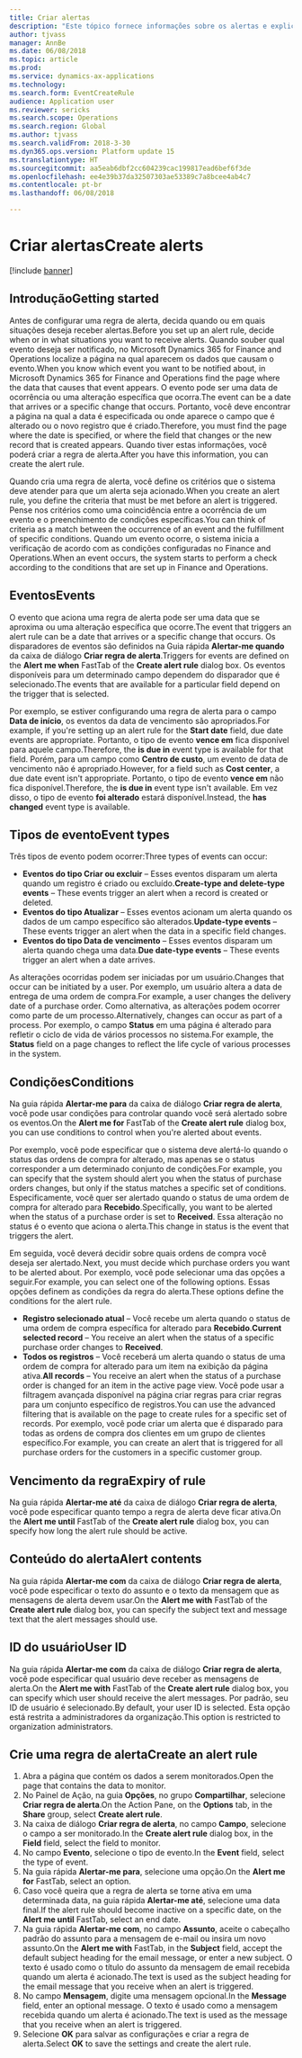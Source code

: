 ```yaml
---
title: Criar alertas
description: "Este tópico fornece informações sobre os alertas e explica como criar uma regra de alerta para que você seja notificado sobre eventos, como uma data do evento ou uma alteração específica que ocorra."
author: tjvass
manager: AnnBe
ms.date: 06/08/2018
ms.topic: article
ms.prod: 
ms.service: dynamics-ax-applications
ms.technology: 
ms.search.form: EventCreateRule
audience: Application user
ms.reviewer: sericks
ms.search.scope: Operations
ms.search.region: Global
ms.author: tjvass
ms.search.validFrom: 2018-3-30
ms.dyn365.ops.version: Platform update 15
ms.translationtype: HT
ms.sourcegitcommit: aa5eab6dbf2cc604239cac199817ead6bef6f3de
ms.openlocfilehash: ee4e39b37da32507303ae53389c7a8bcee4ab4c7
ms.contentlocale: pt-br
ms.lasthandoff: 06/08/2018

---
```


# <a name="create-alerts"></a><span data-ttu-id="36ea7-103">Criar alertas</span><span class="sxs-lookup"><span data-stu-id="36ea7-103">Create alerts</span></span>

[!include [banner](../includes/banner.md)]

## <a name="getting-started"></a><span data-ttu-id="36ea7-104">Introdução</span><span class="sxs-lookup"><span data-stu-id="36ea7-104">Getting started</span></span>
<span data-ttu-id="36ea7-105">Antes de configurar uma regra de alerta, decida quando ou em quais situações deseja receber alertas.</span><span class="sxs-lookup"><span data-stu-id="36ea7-105">Before you set up an alert rule, decide when or in what situations you want to receive alerts.</span></span> <span data-ttu-id="36ea7-106">Quando souber qual evento deseja ser notificado, no Microsoft Dynamics 365 for Finance and Operations localize a página na qual aparecem os dados que causam o evento.</span><span class="sxs-lookup"><span data-stu-id="36ea7-106">When you know which event you want to be notified about, in Microsoft Dynamics 365 for Finance and Operations find the page where the data that causes that event appears.</span></span> <span data-ttu-id="36ea7-107">O evento pode ser uma data de ocorrência ou uma alteração específica que ocorra.</span><span class="sxs-lookup"><span data-stu-id="36ea7-107">The event can be a date that arrives or a specific change that occurs.</span></span> <span data-ttu-id="36ea7-108">Portanto, você deve encontrar a página na qual a data é especificada ou onde aparece o campo que é alterado ou o novo registro que é criado.</span><span class="sxs-lookup"><span data-stu-id="36ea7-108">Therefore, you must find the page where the date is specified, or where the field that changes or the new record that is created appears.</span></span> <span data-ttu-id="36ea7-109">Quando tiver estas informações, você poderá criar a regra de alerta.</span><span class="sxs-lookup"><span data-stu-id="36ea7-109">After you have this information, you can create the alert rule.</span></span>

<span data-ttu-id="36ea7-110">Quando cria uma regra de alerta, você define os critérios que o sistema deve atender para que um alerta seja acionado.</span><span class="sxs-lookup"><span data-stu-id="36ea7-110">When you create an alert rule, you define the criteria that must be met before an alert is triggered.</span></span> <span data-ttu-id="36ea7-111">Pense nos critérios como uma coincidência entre a ocorrência de um evento e o preenchimento de condições específicas.</span><span class="sxs-lookup"><span data-stu-id="36ea7-111">You can think of criteria as a match between the occurrence of an event and the fulfillment of specific conditions.</span></span> <span data-ttu-id="36ea7-112">Quando um evento ocorre, o sistema inicia a verificação de acordo com as condições configuradas no Finance and Operations.</span><span class="sxs-lookup"><span data-stu-id="36ea7-112">When an event occurs, the system starts to perform a check according to the conditions that are set up in Finance and Operations.</span></span>

## <a name="events"></a><span data-ttu-id="36ea7-113">Eventos</span><span class="sxs-lookup"><span data-stu-id="36ea7-113">Events</span></span>
<span data-ttu-id="36ea7-114">O evento que aciona uma regra de alerta pode ser uma data que se aproxima ou uma alteração específica que ocorre.</span><span class="sxs-lookup"><span data-stu-id="36ea7-114">The event that triggers an alert rule can be a date that arrives or a specific change that occurs.</span></span> <span data-ttu-id="36ea7-115">Os disparadores de eventos são definidos na Guia rápida **Alertar-me quando** da caixa de diálogo **Criar regra de alerta**.</span><span class="sxs-lookup"><span data-stu-id="36ea7-115">Triggers for events are defined on the **Alert me when** FastTab of the **Create alert rule** dialog box.</span></span> <span data-ttu-id="36ea7-116">Os eventos disponíveis para um determinado campo dependem do disparador que é selecionado.</span><span class="sxs-lookup"><span data-stu-id="36ea7-116">The events that are available for a particular field depend on the trigger that is selected.</span></span>

<span data-ttu-id="36ea7-117">Por exemplo, se estiver configurando uma regra de alerta para o campo **Data de início**, os eventos da data de vencimento são apropriados.</span><span class="sxs-lookup"><span data-stu-id="36ea7-117">For example, if you're setting up an alert rule for the **Start date** field, due date events are appropriate.</span></span> <span data-ttu-id="36ea7-118">Portanto, o tipo de evento **vence em** fica disponível para aquele campo.</span><span class="sxs-lookup"><span data-stu-id="36ea7-118">Therefore, the **is due in** event type is available for that field.</span></span> <span data-ttu-id="36ea7-119">Porém, para um campo como **Centro de custo**, um evento de data de vencimento não é apropriado.</span><span class="sxs-lookup"><span data-stu-id="36ea7-119">However, for a field such as **Cost center**, a due date event isn't appropriate.</span></span> <span data-ttu-id="36ea7-120">Portanto, o tipo de evento **vence em** não fica disponível.</span><span class="sxs-lookup"><span data-stu-id="36ea7-120">Therefore, the **is due in** event type isn't available.</span></span> <span data-ttu-id="36ea7-121">Em vez disso, o tipo de evento **foi alterado** estará disponível.</span><span class="sxs-lookup"><span data-stu-id="36ea7-121">Instead, the **has changed** event type is available.</span></span>

## <a name="event-types"></a><span data-ttu-id="36ea7-122">Tipos de evento</span><span class="sxs-lookup"><span data-stu-id="36ea7-122">Event types</span></span>
<span data-ttu-id="36ea7-123">Três tipos de evento podem ocorrer:</span><span class="sxs-lookup"><span data-stu-id="36ea7-123">Three types of events can occur:</span></span>

- <span data-ttu-id="36ea7-124">**Eventos do tipo Criar ou excluir** – Esses eventos disparam um alerta quando um registro é criado ou excluído.</span><span class="sxs-lookup"><span data-stu-id="36ea7-124">**Create-type and delete-type events** – These events trigger an alert when a record is created or deleted.</span></span>
- <span data-ttu-id="36ea7-125">**Eventos do tipo Atualizar** – Esses eventos acionam um alerta quando os dados de um campo específico são alterados.</span><span class="sxs-lookup"><span data-stu-id="36ea7-125">**Update-type events** – These events trigger an alert when the data in a specific field changes.</span></span>
- <span data-ttu-id="36ea7-126">**Eventos do tipo Data de vencimento** – Esses eventos disparam um alerta quando chega uma data.</span><span class="sxs-lookup"><span data-stu-id="36ea7-126">**Due date-type events** – These events trigger an alert when a date arrives.</span></span>
    
<span data-ttu-id="36ea7-127">As alterações ocorridas podem ser iniciadas por um usuário.</span><span class="sxs-lookup"><span data-stu-id="36ea7-127">Changes that occur can be initiated by a user.</span></span> <span data-ttu-id="36ea7-128">Por exemplo, um usuário altera a data de entrega de uma ordem de compra.</span><span class="sxs-lookup"><span data-stu-id="36ea7-128">For example, a user changes the delivery date of a purchase order.</span></span> <span data-ttu-id="36ea7-129">Como alternativa, as alterações podem ocorrer como parte de um processo.</span><span class="sxs-lookup"><span data-stu-id="36ea7-129">Alternatively, changes can occur as part of a process.</span></span> <span data-ttu-id="36ea7-130">Por exemplo, o campo **Status** em uma página é alterado para refletir o ciclo de vida de vários processos no sistema.</span><span class="sxs-lookup"><span data-stu-id="36ea7-130">For example, the **Status** field on a page changes to reflect the life cycle of various processes in the system.</span></span>

## <a name="conditions"></a><span data-ttu-id="36ea7-131">Condições</span><span class="sxs-lookup"><span data-stu-id="36ea7-131">Conditions</span></span>
<span data-ttu-id="36ea7-132">Na guia rápida **Alertar-me para** da caixa de diálogo **Criar regra de alerta**, você pode usar condições para controlar quando você será alertado sobre os eventos.</span><span class="sxs-lookup"><span data-stu-id="36ea7-132">On the **Alert me for** FastTab of the **Create alert rule** dialog box, you can use conditions to control when you're alerted about events.</span></span>

<span data-ttu-id="36ea7-133">Por exemplo, você pode especificar que o sistema deve alertá-lo quando o status das ordens de compra for alterado, mas apenas se o status corresponder a um determinado conjunto de condições.</span><span class="sxs-lookup"><span data-stu-id="36ea7-133">For example, you can specify that the system should alert you when the status of purchase orders changes, but only if the status matches a specific set of conditions.</span></span> <span data-ttu-id="36ea7-134">Especificamente, você quer ser alertado quando o status de uma ordem de compra for alterado para **Recebido**.</span><span class="sxs-lookup"><span data-stu-id="36ea7-134">Specifically, you want to be alerted when the status of a purchase order is set to **Received**.</span></span> <span data-ttu-id="36ea7-135">Essa alteração no status é o evento que aciona o alerta.</span><span class="sxs-lookup"><span data-stu-id="36ea7-135">This change in status is the event that triggers the alert.</span></span>

<span data-ttu-id="36ea7-136">Em seguida, você deverá decidir sobre quais ordens de compra você deseja ser alertado.</span><span class="sxs-lookup"><span data-stu-id="36ea7-136">Next, you must decide which purchase orders you want to be alerted about.</span></span> <span data-ttu-id="36ea7-137">Por exemplo, você pode selecionar uma das opções a seguir.</span><span class="sxs-lookup"><span data-stu-id="36ea7-137">For example, you can select one of the following options.</span></span> <span data-ttu-id="36ea7-138">Essas opções definem as condições da regra do alerta.</span><span class="sxs-lookup"><span data-stu-id="36ea7-138">These options define the conditions for the alert rule.</span></span>

- <span data-ttu-id="36ea7-139">**Registro selecionado atual** – Você recebe um alerta quando o status de uma ordem de compra específica for alterado para **Recebido**.</span><span class="sxs-lookup"><span data-stu-id="36ea7-139">**Current selected record** – You receive an alert when the status of a specific purchase order changes to **Received**.</span></span>
- <span data-ttu-id="36ea7-140">**Todos os registros** – Você receberá um alerta quando o status de uma ordem de compra for alterado para um item na exibição da página ativa.</span><span class="sxs-lookup"><span data-stu-id="36ea7-140">**All records** – You receive an alert when the status of a purchase order is changed for an item in the active page view.</span></span> <span data-ttu-id="36ea7-141">Você pode usar a filtragem avançada disponível na página criar regras para criar regras para um conjunto específico de registros.</span><span class="sxs-lookup"><span data-stu-id="36ea7-141">You can use the advanced filtering that is available on the page to create rules for a specific set of records.</span></span> <span data-ttu-id="36ea7-142">Por exemplo, você pode criar um alerta que é disparado para todas as ordens de compra dos clientes em um grupo de clientes específico.</span><span class="sxs-lookup"><span data-stu-id="36ea7-142">For example, you can create an alert that is triggered for all purchase orders for the customers in a specific customer group.</span></span>
    
## <a name="expiry-of-rule"></a><span data-ttu-id="36ea7-143">Vencimento da regra</span><span class="sxs-lookup"><span data-stu-id="36ea7-143">Expiry of rule</span></span>
<span data-ttu-id="36ea7-144">Na guia rápida **Alertar-me até** da caixa de diálogo **Criar regra de alerta**, você pode especificar quanto tempo a regra de alerta deve ficar ativa.</span><span class="sxs-lookup"><span data-stu-id="36ea7-144">On the **Alert me until** FastTab of the **Create alert rule** dialog box, you can specify how long the alert rule should be active.</span></span>

## <a name="alert-contents"></a><span data-ttu-id="36ea7-145">Conteúdo do alerta</span><span class="sxs-lookup"><span data-stu-id="36ea7-145">Alert contents</span></span>
<span data-ttu-id="36ea7-146">Na guia rápida **Alertar-me com** da caixa de diálogo **Criar regra de alerta**, você pode especificar o texto do assunto e o texto da mensagem que as mensagens de alerta devem usar.</span><span class="sxs-lookup"><span data-stu-id="36ea7-146">On the **Alert me with** FastTab of the **Create alert rule** dialog box, you can specify the subject text and message text that the alert messages should use.</span></span>

## <a name="user-id"></a><span data-ttu-id="36ea7-147">ID do usuário</span><span class="sxs-lookup"><span data-stu-id="36ea7-147">User ID</span></span>
<span data-ttu-id="36ea7-148">Na guia rápida **Alertar-me com** da caixa de diálogo **Criar regra de alerta**, você pode especificar qual usuário deve receber as mensagens de alerta.</span><span class="sxs-lookup"><span data-stu-id="36ea7-148">On the **Alert me with** FastTab of the **Create alert rule** dialog box, you can specify which user should receive the alert messages.</span></span> <span data-ttu-id="36ea7-149">Por padrão, seu ID de usuário é selecionado.</span><span class="sxs-lookup"><span data-stu-id="36ea7-149">By default, your user ID is selected.</span></span> <span data-ttu-id="36ea7-150">Esta opção está restrita a administradores da organização.</span><span class="sxs-lookup"><span data-stu-id="36ea7-150">This option is restricted to organization administrators.</span></span>

## <a name="create-an-alert-rule"></a><span data-ttu-id="36ea7-151">Crie uma regra de alerta</span><span class="sxs-lookup"><span data-stu-id="36ea7-151">Create an alert rule</span></span>
1. <span data-ttu-id="36ea7-152">Abra a página que contém os dados a serem monitorados.</span><span class="sxs-lookup"><span data-stu-id="36ea7-152">Open the page that contains the data to monitor.</span></span>
2. <span data-ttu-id="36ea7-153">No Painel de Ação, na guia **Opções**, no grupo **Compartilhar**, selecione **Criar regra de alerta**.</span><span class="sxs-lookup"><span data-stu-id="36ea7-153">On the Action Pane, on the **Options** tab, in the **Share** group, select **Create alert rule**.</span></span>
3. <span data-ttu-id="36ea7-154">Na caixa de diálogo **Criar regra de alerta**, no campo **Campo**, selecione o campo a ser monitorado.</span><span class="sxs-lookup"><span data-stu-id="36ea7-154">In the **Create alert rule** dialog box, in the **Field** field, select the field to monitor.</span></span>
4. <span data-ttu-id="36ea7-155">No campo **Evento**, selecione o tipo de evento.</span><span class="sxs-lookup"><span data-stu-id="36ea7-155">In the **Event** field, select the type of event.</span></span>
5. <span data-ttu-id="36ea7-156">Na guia rápida **Alertar-me para**, selecione uma opção.</span><span class="sxs-lookup"><span data-stu-id="36ea7-156">On the **Alert me for** FastTab, select an option.</span></span>
6. <span data-ttu-id="36ea7-157">Caso você queira que a regra de alerta se torne ativa em uma determinada data, na guia rápida **Alertar-me até**, selecione uma data final.</span><span class="sxs-lookup"><span data-stu-id="36ea7-157">If the alert rule should become inactive on a specific date, on the **Alert me until** FastTab, select an end date.</span></span>
7. <span data-ttu-id="36ea7-158">Na guia rápida **Alertar-me com**, no campo **Assunto**, aceite o cabeçalho padrão do assunto para a mensagem de e-mail ou insira um novo assunto.</span><span class="sxs-lookup"><span data-stu-id="36ea7-158">On the **Alert me with** FastTab, in the **Subject** field, accept the default subject heading for the email message, or enter a new subject.</span></span> <span data-ttu-id="36ea7-159">O texto é usado como o título do assunto da mensagem de email recebida quando um alerta é acionado.</span><span class="sxs-lookup"><span data-stu-id="36ea7-159">The text is used as the subject heading for the email message that you receive when an alert is triggered.</span></span>
8. <span data-ttu-id="36ea7-160">No campo **Mensagem**, digite uma mensagem opcional.</span><span class="sxs-lookup"><span data-stu-id="36ea7-160">In the **Message** field, enter an optional message.</span></span> <span data-ttu-id="36ea7-161">O texto é usado como a mensagem recebida quando um alerta é acionado.</span><span class="sxs-lookup"><span data-stu-id="36ea7-161">The text is used as the message that you receive when an alert is triggered.</span></span>
9. <span data-ttu-id="36ea7-162">Selecione **OK** para salvar as configurações e criar a regra de alerta.</span><span class="sxs-lookup"><span data-stu-id="36ea7-162">Select **OK** to save the settings and create the alert rule.</span></span>

